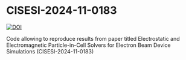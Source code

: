 # CISESI-2024-11-0183
[![DOI](https://zenodo.org/badge/997531230.svg)](https://doi.org/10.5281/zenodo.15610817)

Code allowing to reproduce results from paper titled Electrostatic and Electromagnetic Particle-in-Cell Solvers for Electron Beam Device Simulations (CISESI-2024-11-0183)
